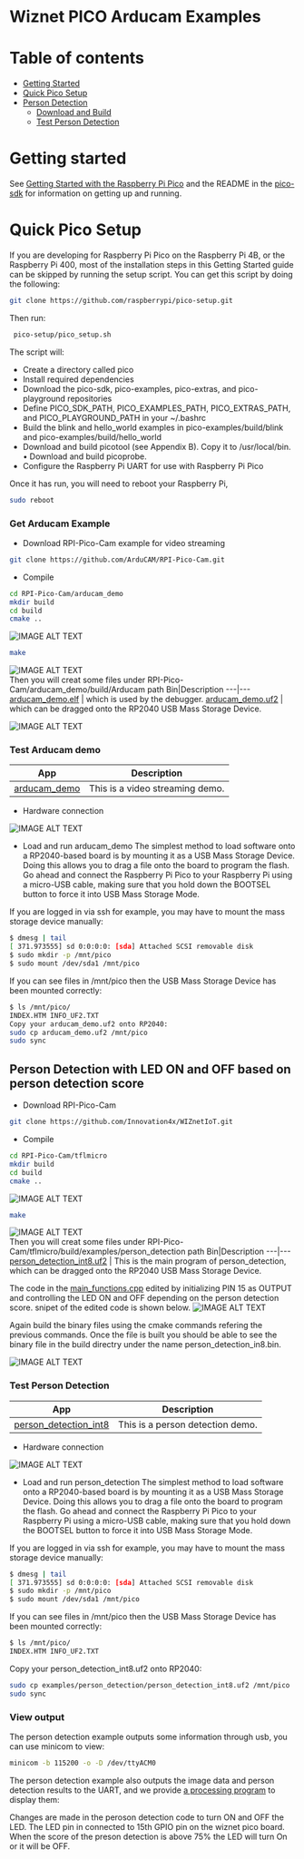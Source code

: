 # Wiznet PICO Arducam Examples

Table of contents
=================
* [Getting Started](#Getting-Started)
* [Quick Pico Setup](#Quick-Pico-Setup)
* [Person Detection](#Person-Detection)
   * [Download and Build](#Person-Detection)
   * [Test Person Detection](#Test-Person-Detection)

# Getting started

See [Getting Started with the Raspberry Pi Pico](https://rptl.io/pico-get-started) and the README in the [pico-sdk](https://github.com/raspberrypi/pico-sdk) for information
on getting up and running.

# Quick Pico Setup
If you are developing for Raspberry Pi Pico on the Raspberry Pi 4B, or the Raspberry Pi 400, most of the installation steps
in this Getting Started guide can be skipped by running the setup script. You can get this script by doing the following:

```bash
git clone https://github.com/raspberrypi/pico-setup.git
```
Then run: 
```bash
 pico-setup/pico_setup.sh
```
The script will:

- Create a directory called pico
- Install required dependencies
- Download the pico-sdk, pico-examples, pico-extras, and pico-playground repositories
- Define PICO_SDK_PATH, PICO_EXAMPLES_PATH, PICO_EXTRAS_PATH, and PICO_PLAYGROUND_PATH in your ~/.bashrc
- Build the blink and hello_world examples in pico-examples/build/blink and pico-examples/build/hello_world
- Download and build picotool (see Appendix B). Copy it to /usr/local/bin. • Download and build picoprobe.
- Configure the Raspberry Pi UART for use with Raspberry Pi Pico

Once it has run, you will need to reboot your Raspberry Pi,
```bash
sudo reboot
```

### Get Arducam Example
- Download RPI-Pico-Cam example for video streaming
```bash 
git clone https://github.com/ArduCAM/RPI-Pico-Cam.git
```
- Compile 
```bash
cd RPI-Pico-Cam/arducam_demo
mkdir build 
cd build 
cmake ..
```
![IMAGE ALT TEXT](data/1.png)
```bash
make
```
![IMAGE ALT TEXT](data/2.png)  
Then you will creat some files under RPI-Pico-Cam/arducam_demo/build/Arducam path 
Bin|Description
---|---
[arducam_demo.elf](arducam_demo) | which is used by the debugger.
[arducam_demo.uf2](arducam_demo) | which can be dragged onto the RP2040 USB Mass Storage Device.

![IMAGE ALT TEXT](data/3.png)

### Test Arducam demo 

App|Description
---|---
[arducam_demo](arducam_demo) | This is a video streaming demo.

- Hardware connection 

![IMAGE ALT TEXT](data/5.png)

- Load and run arducam_demo 
The simplest method to load software onto a RP2040-based board is by mounting it as a USB Mass Storage Device.
Doing this allows you to drag a file onto the board to program the flash. Go ahead and connect the Raspberry Pi Pico to
your Raspberry Pi using a micro-USB cable, making sure that you hold down the BOOTSEL button to force it into
USB Mass Storage Mode.

If you are logged in via ssh for example, you may have to mount the mass storage device manually:
```bash
$ dmesg | tail
[ 371.973555] sd 0:0:0:0: [sda] Attached SCSI removable disk
$ sudo mkdir -p /mnt/pico
$ sudo mount /dev/sda1 /mnt/pico
```
If you can see files in /mnt/pico then the USB Mass Storage Device has been mounted correctly:
```bash
$ ls /mnt/pico/
INDEX.HTM INFO_UF2.TXT
Copy your arducam_demo.uf2 onto RP2040:
sudo cp arducam_demo.uf2 /mnt/pico
sudo sync
```

## Person Detection with LED ON and OFF based on person detection score
- Download RPI-Pico-Cam
```bash 
git clone https://github.com/Innovation4x/WIZnetIoT.git
```
- Compile 
```bash
cd RPI-Pico-Cam/tflmicro
mkdir build 
cd build 
cmake ..
```
![IMAGE ALT TEXT](data/tflmicro_cmake_output.png)
```bash
make
```
![IMAGE ALT TEXT](data/tflmicro_make_output.png)  
Then you will creat some files under RPI-Pico-Cam/tflmicro/build/examples/person_detection path 
Bin|Description
---|---
[person_detection_int8.uf2](tflmicro/bin/person_detection_int8.uf2) | This is the main program of person_detection, which can be dragged onto the RP2040 USB Mass Storage Device.
 
 The code in the [main_functions.cpp](tflmicro/examples/peron_detection/main_functions.cpp) edited by initializing PIN 15 as OUTPUT and controlling the LED ON and OFF depending on the person detection  score. snipet of the edited code is shown below. 
![IMAGE ALT TEXT](data/LED_Code.PNG)

Again build the binary files using the cmake commands refering the previous commands. Once the file is built you should be able to see the binary file in the build directry under the name person_detection_in8.bin.

![IMAGE ALT TEXT](data/tflmicro_output.png)

### Test Person Detection

App|Description
---|---
[person_detection_int8](tflmicro/examples/person_detection/main_functions.cpp) | This is a person detection demo.

- Hardware connection 

![IMAGE ALT TEXT](data/wiring_diagram.png)

- Load and run person_detection 
The simplest method to load software onto a RP2040-based board is by mounting it as a USB Mass Storage Device.
Doing this allows you to drag a file onto the board to program the flash. Go ahead and connect the Raspberry Pi Pico to
your Raspberry Pi using a micro-USB cable, making sure that you hold down the BOOTSEL button to force it into
USB Mass Storage Mode.

If you are logged in via ssh for example, you may have to mount the mass storage device manually:
```bash
$ dmesg | tail
[ 371.973555] sd 0:0:0:0: [sda] Attached SCSI removable disk
$ sudo mkdir -p /mnt/pico
$ sudo mount /dev/sda1 /mnt/pico
```
If you can see files in /mnt/pico then the USB Mass Storage Device has been mounted correctly:
```bash
$ ls /mnt/pico/
INDEX.HTM INFO_UF2.TXT
```
Copy your person_detection_int8.uf2 onto RP2040:
```bash
sudo cp examples/person_detection/person_detection_int8.uf2 /mnt/pico
sudo sync
```

### View output

The person detection example outputs some information through usb, you can use minicom to view:
```bash
minicom -b 115200 -o -D /dev/ttyACM0
```

The person detection example also outputs the image data and person detection results to the UART, and we provide [a processing program](tflmicro/person_detection_display/person_detection_display.pde) to display them:

Changes are made in the peroson detection code to turn ON and OFF the LED. The LED pin in connected to 15th GPIO pin on the wiznet pico board. When the score of the preson detection is above 75% the LED will turn On or it will be OFF.

